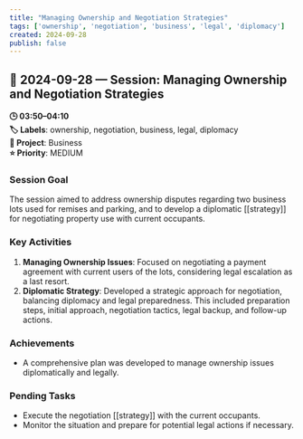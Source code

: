 ```yaml
---
title: "Managing Ownership and Negotiation Strategies"
tags: ['ownership', 'negotiation', 'business', 'legal', 'diplomacy']
created: 2024-09-28
publish: false
---
```


## 📅 2024-09-28 — Session: Managing Ownership and Negotiation Strategies

**🕒 03:50–04:10**  
**🏷️ Labels**: ownership, negotiation, business, legal, diplomacy  
**📂 Project**: Business  
**⭐ Priority**: MEDIUM  


### Session Goal
The session aimed to address ownership disputes regarding two business lots used for remises and parking, and to develop a diplomatic [[strategy]] for negotiating property use with current occupants.

### Key Activities
1. **Managing Ownership Issues**: Focused on negotiating a payment agreement with current users of the lots, considering legal escalation as a last resort.
2. **Diplomatic Strategy**: Developed a strategic approach for negotiation, balancing diplomacy and legal preparedness. This included preparation steps, initial approach, negotiation tactics, legal backup, and follow-up actions.

### Achievements
- A comprehensive plan was developed to manage ownership issues diplomatically and legally.

### Pending Tasks
- Execute the negotiation [[strategy]] with the current occupants.
- Monitor the situation and prepare for potential legal actions if necessary.
